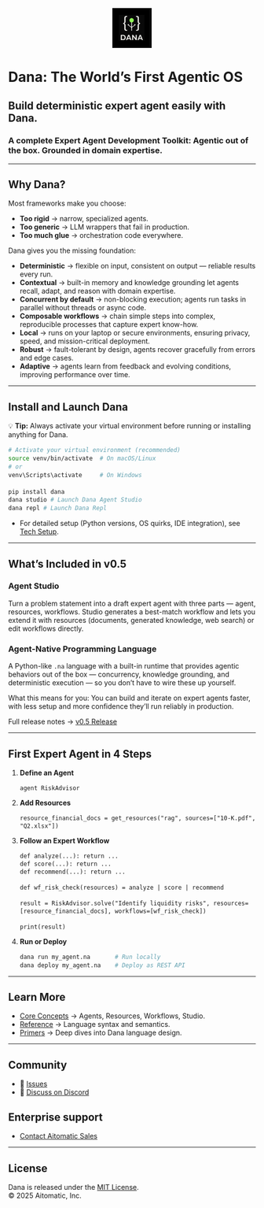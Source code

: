 <div align="center">
  <img src="https://github.com/aitomatic/dana/blob/release/docs/.archive/0804/images/dana-logo.jpg" alt="Dana Logo" width="80">
</div>

# Dana: The World’s First Agentic OS

## Build deterministic expert agent easily with Dana.
 

### A complete Expert Agent Development Toolkit: Agentic out of the box. Grounded in domain expertise.

---

## Why Dana?  

Most frameworks make you choose:  
- **Too rigid** → narrow, specialized agents.  
- **Too generic** → LLM wrappers that fail in production.  
- **Too much glue** → orchestration code everywhere.  

Dana gives you the missing foundation:

- **Deterministic** → flexible on input, consistent on output — reliable results every run.  
- **Contextual** → built-in memory and knowledge grounding let agents recall, adapt, and reason with domain expertise.  
- **Concurrent by default** → non-blocking execution; agents run tasks in parallel without threads or async code.  
- **Composable workflows** → chain simple steps into complex, reproducible processes that capture expert know-how.  
- **Local** → runs on your laptop or secure environments, ensuring privacy, speed, and mission-critical deployment.  
- **Robust** → fault-tolerant by design, agents recover gracefully from errors and edge cases.  
- **Adaptive** → agents learn from feedback and evolving conditions, improving performance over time.
  

---

## Install and Launch Dana 

💡 **Tip:** Always activate your virtual environment before running or installing anything for Dana.

```bash
# Activate your virtual environment (recommended)
source venv/bin/activate  # On macOS/Linux
# or
venv\Scripts\activate     # On Windows

pip install dana
dana studio # Launch Dana Agent Studio
dana repl # Launch Dana Repl
```

- For detailed setup (Python versions, OS quirks, IDE integration), see [Tech Setup](https://github.com/aitomatic/dana/blob/release/docs/tech-setup.md).  

---

## What’s Included in v0.5  

### Agent Studio
Turn a problem statement into a draft expert agent with three parts — agent, resources, workflows. Studio generates a best-match workflow and lets you extend it with resources (documents, generated knowledge, web search) or edit workflows directly.

### Agent-Native Programming Language
A Python-like `.na` language with a built-in runtime that provides agentic behaviors out of the box — concurrency, knowledge grounding, and deterministic execution — so you don’t have to wire these up yourself.

What this means for you: You can build and iterate on expert agents faster, with less setup and more confidence they’ll run reliably in production.

Full release notes → [v0.5 Release](https://github.com/aitomatic/dana/blob/releases/docs/releases/v0.5.md)  

---

## First Expert Agent in 4 Steps  

1. **Define an Agent**  
   ```dana
   agent RiskAdvisor
   ```  

2. **Add Resources**  
   ```dana
   resource_financial_docs = get_resources("rag", sources=["10-K.pdf", "Q2.xlsx"])
   ```  

3. **Follow an Expert Workflow**  
   ```dana
   def analyze(...): return ...
   def score(...): return ...  
   def recommend(...): return ...
   
   def wf_risk_check(resources) = analyze | score | recommend

   result = RiskAdvisor.solve("Identify liquidity risks", resources=[resource_financial_docs], workflows=[wf_risk_check])
   
   print(result)
   ```  

4. **Run or Deploy**  
   ```bash
   dana run my_agent.na       # Run locally
   dana deploy my_agent.na    # Deploy as REST API
   ```  

 

---

## Learn More  

- [Core Concepts](https://github.com/aitomatic/dana/blob/releases/docs/core-concepts.md) → Agents, Resources, Workflows, Studio.  
- [Reference](https://github.com/aitomatic/dana/blob/releases/docs/reference/language.md) → Language syntax and semantics.  
- [Primers](https://github.com/aitomatic/dana/blob/releases/docs/primers/README.md) → Deep dives into Dana language design.  

---

## Community  
- 🐞 [Issues](https://github.com/aitomatic/dana/issues)  
- 💬 [Discuss on Discord](https://discord.gg/dana)  

## Enterprise support
- [Contact Aitomatic Sales](mailto:sales@aitomatic.com)  

---

## License  

Dana is released under the [MIT License](https://github.com/aitomatic/dana/blob/release/LICENSE.md).  
© 2025 Aitomatic, Inc.  
